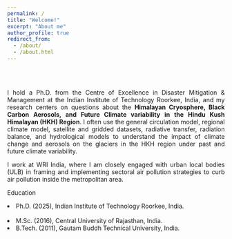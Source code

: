 ```yaml
---
permalink: /
title: "Welcome!"
excerpt: "About me"
author_profile: true
redirect_from: 
  - /about/
  - /about.html
---
```

<br> 
<br> 
<p style="text-align: justify;">I hold a Ph.D. from the Centre of Excellence in Disaster Mitigation & Management at the Indian Institute of Technology Roorkee, India, and my research centers on questions about the <b>Himalayan Cryosphere, Black Carbon Aerosols, and Future Climate variability in the Hindu Kush Himalayan (HKH) Region</b>. I often use the general circulation model, regional climate model, satellite and gridded datasets, radiative transfer, radiation balance, and hydrological models to understand the impact of climate change and aerosols on the glaciers in the HKH region under past and future climate variability.</p>

<p style="text-align: justify;">I work at WRI India, where I am closely engaged with urban local bodies (ULB) in framing and implementing sectoral air pollution strategies to curb air pollution inside the metropolitan area.</p>

​Education
<li>Ph.D. (2025), Indian Institute of Technology Roorkee, India.</li>​
<li>M.Sc. (2016), Central University of Rajasthan, India.</li>
<li>B.Tech. (2011), Gautam Buddh Technical University, India.</li>
